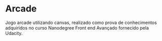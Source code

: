 # Arcade
Jogo arcade utilizando canvas, realizado como prova de conhecimentos adquiridos no curso Nanodegree Front end Avançado fornecido pela Udacity.


